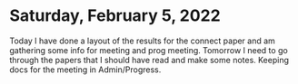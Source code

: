# Saturday, February 5, 2022

Today I have done a layout of the results for the connect paper and am gathering some info for meeting and prog meeting.
Tomorrow I need to go through the papers that I should have read and make some notes.
Keeping docs for the meeting in Admin/Progress.